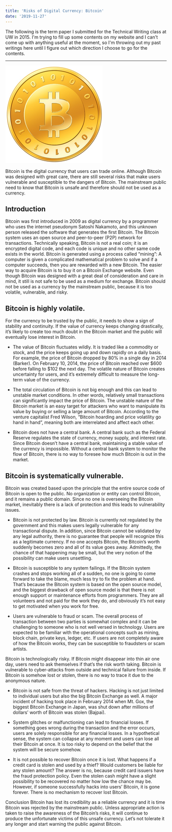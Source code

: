 ```yaml
---
title: 'Risks of Digital Currency: Bitcoin'
date: '2019-11-27'
---
```


The following is the term paper I submitted for the Technical Writing class at UW in 2015. I'm trying to fill up some contents on my website and I can't come up with anything useful at the moment, so I'm throwing out my past writings here until I figure out which direction I choose to go for the contents.

---

![Bitcoin Logo](./bitcoin.png)

Bitcoin is the digital currency that users can trade online. Although Bitcoin was designed with great care, there are still several risks that make users vulnerable and susceptible to the dangers of Bitcoin. The mainstream public need to know that Bitcoin is unsafe and therefore should not be used as a currency.

## Introduction

Bitcoin was first introduced in 2009 as digital currency by a programmer who uses the internet pseudonym Satoshi Nakamoto, and this unknown person released the software that generates the first Bitcoin. The Bitcoin system uses an open source and peer-to-peer (P2P) network for transactions. Technically speaking, Bitcoin is not a real coin; it is an encrypted digital code, and each code is unique and no other same code exists in the world. Bitcoin is generated using a process called “mining”: A computer is given a complicated mathematical problem to solve and if a computer succeeds, then you are rewarded with a new Bitcoin. The easier way to acquire Bitcoin is to buy it on a Bitcoin Exchange website. Even though Bitcoin was designed with a great deal of consideration and care in mind, it still is not safe to be used as a medium for exchange. Bitcoin should not be used as a currency by the mainstream public, because it is too volatile, vulnerable, and risky.

## Bitcoin is highly volatile.

For the currency to be trusted by the public, it needs to show a sign of stability and continuity. If the value of currency keeps changing drastically, it’s likely to create too much doubt in the Bitcoin market and the public will eventually lose interest in Bitcoin.

- The value of Bitcoin fluctuates wildly. It is traded like a commodity or stock, and the price keeps going up and down rapidly on a daily basis. For example, the price of Bitcoin dropped by 80% in a single day in 2014 (Barker). On February 10, 2014, the price of Bitcoin reached over $600 before falling to $102 the next day. The volatile nature of Bitcoin creates uncertainty for users, and it’s extremely difficult to measure the long-term value of the currency.

- The total circulation of Bitcoin is not big enough and this can lead to unstable market conditions. In other words, relatively small transactions can significantly impact the price of Bitcoin. The unstable nature of the Bitcoin market is an easy target for attackers who want to manipulate its value by buying or selling a large amount of Bitcoin. According to the venture capitalist Fred Wilson, “Bitcoin hoarding and price volatility go hand in hand”, meaning both are interrelated and affect each other.

- Bitcoin does not have a central bank. A central bank such as the Federal Reserve regulates the state of currency, money supply, and interest rate. Since Bitcoin doesn’t have a central bank, maintaining a stable value of the currency is impossible. Without a central bank system to monitor the flow of Bitcoin, there is no way to foresee how much Bitcoin is out in the market.

## Bitcoin is systematically vulnerable.

Bitcoin was created based upon the principle that the entire source code of Bitcoin is open to the public. No organization or entity can control Bitcoin, and it remains a public domain. Since no one is overseeing the Bitcoin market, inevitably there is a lack of protection and this leads to vulnerability issues.

- Bitcoin is not protected by law. Bitcoin is currently not regulated by the government and this makes users legally vulnerable for any transactional dispute. In addition, since Bitcoin cannot be validated by any legal authority, there is no guarantee that people will recognize this as a legitimate currency. If no one accepts Bitcoin, the Bitcoin’s worth suddenly becomes zero and all of its value goes away. Admittedly, the chance of that happening may be small, but the very notion of the possibility can make users unsettling.

- Bitcoin is susceptible to any system failings. If the Bitcoin system crashes and stops working all of a sudden, no one is going to come forward to take the blame, much less try to fix the problem at hand. That’s because the Bitcoin system is based on the open source model, and the biggest drawback of open source model is that there is not enough support or maintenance efforts from programmers. They are all volunteers and not paid for the work they do, and obviously it’s not easy to get motivated when you work for free.

- Users are vulnerable to fraud or scam. The overall process of transaction between two parties is somewhat complex and it can be challenging to someone who is not well versed in technology. Users are expected to be familiar with the operational concepts such as mining, block chain, private keys, ledger, etc. If users are not completely aware of how the Bitcoin works, they can be susceptible to fraudsters or scam artists.

Bitcoin is technologically risky.
If Bitcoin might disappear into thin air one day, users need to ask themselves if that’s the risk worth taking. Bitcoin is vulnerable to cyber-attacks from outside and technical failure from inside. If Bitcoin is somehow lost or stolen, there is no way to trace it due to the anonymous nature.

- Bitcoin is not safe from the threat of hackers. Hacking is not just limited to individual users but also the big Bitcoin Exchange as well. A major incident of hacking took place in February 2014 when Mt. Gox, the biggest Bitcoin Exchange in Japan, was shut down after millions of dollars’ worth of Bitcoin was stolen (Bajpai).

- System glitches or malfunctioning can lead to financial losses. If something goes wrong during the transaction and the error occurs, users are solely responsible for any financial losses. In a hypothetical sense, the system can collapse at any moment and users can lose all their Bitcoin at once. It is too risky to depend on the belief that the system will be secure somehow.

- It is not possible to recover Bitcoin once it is lost. What happens if a credit card is stolen and used by a thief? Would customers be liable for any stolen amount? The answer is no, because credit card issuers have the fraud protection policy. Even the stolen cash might have a slight possibility to be recovered no matter how low the chance may be. However, if someone successfully hacks into users’ Bitcoin, it is gone forever. There is no mechanism to recover lost Bitcoin.

Conclusion
Bitcoin has lost its credibility as a reliable currency and it is time Bitcoin was rejected by the mainstream public. Unless appropriate action is taken to raise the awareness of the Bitcoin’s risks, it will continue to produce the unfortunate victims of this unsafe currency. Let’s not tolerate it any longer and start warning the public against Bitcoin.
